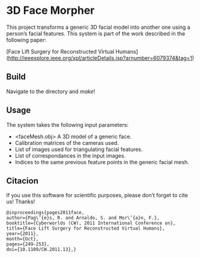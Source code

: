 # 3D Face Morpher

This project transforms a generic 3D facial model into another one using a person’s facial features. This system is part of the work described in the following paper:

[Face Lift Surgery for Reconstructed Virtual Humans] (http://ieeexplore.ieee.org/xpl/articleDetails.jsp?arnumber=6079374&tag=1)

## Build

Navigate to the directory and _make_!

## Usage
The system takes the following input parameters:

*	<faceMesh.obj> A 3D model of a generic face.
*	<cameraCalibrationFile> Calibration matrices of the cameras used.
*	<imageListFile> List of images used for triangulating facial features.
*	<controlPointCorrespondances> List of correspondances in the input images. 
*	<controlPointIndices> Indices to the same previous feature points in the generic facial mesh.

## Citacion
If you use this software for scientific purposes, please don’t forget to cite us! Thanks!

	@inproceedings{pages2011face,  
	author={Pag\’{e}s, R. and Arnaldo, S. and Mor\’{a}n, F.},  
	booktitle={Cyberworlds (CW), 2011 International Conference on},  
	title={Face Lift Surgery for Reconstructed Virtual Humans},  
	year={2011},  
	month={Oct},  
	pages={249-253},  
	doi={10.1109/CW.2011.13},}  

